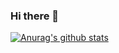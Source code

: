 ### Hi there 👋

[![Anurag's github stats](https://github-readme-stats.vercel.app/api?username=yeonghun104&show_icons=true&theme=tokyonight)](https://github.com/anuraghazra/github-readme-stats)

<!--
**yeonghun104/yeonghun104** is a ✨ _special_ ✨ repository because its `README.md` (this file) appears on your GitHub profile.

Here are some ideas to get you started:

- 🔭 I’m currently working on ...
- 🌱 I’m currently learning ...
- 👯 I’m looking to collaborate on ...
- 🤔 I’m looking for help with ...
- 💬 Ask me about ...
- 📫 How to reach me: ...
- 😄 Pronouns: ...
- ⚡ Fun fact: ...
-->
